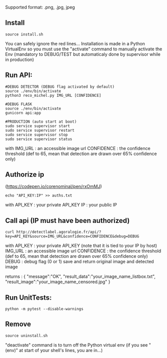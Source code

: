 Supported format:
.png, .jpg, jpeg

## Install
```
source install.sh
```
You can safely ignore the red lines...
Installation is made in a Python VirtualEnv so you must use the "activate" command to manually activate the Env 
(mandatory to DEBUG/TEST but automaticaly done by supervisor while in production)

## Run API:
```
#DEBUG DETECTOR (DEBUG flag activated by default)
source ./env/bin/activate
python3 reco_michel.py IMG_URL [CONFIDENCE]

#DEBUG FLASK
source ./env/bin/activate
gunicorn api:app

#PRODUCTION (auto start at boot)
sudo service supervisor start
sudo service supervisor restart
sudo service supervisor stop
sudo service supervisor status
```
with 	IMG_URL		: an accessible image url
	CONFIDENCE 	: the confidence threshold (def to 65, mean that detection are drawn over 65% confidence only)


## Authorize ip
(https://codepen.io/corenominal/pen/rxOmMJ)
```
echo "API_KEY:IP" >> auths.txt
```
with 	API_KEY 	: your private API_KEY
	IP		: your public IP


## Call api (IP must have been authorized)
```
curl http://detectlabel.agoralogie.fr/api/?key=API_KEY&source=IMG_URL&confidence=CONFIDENCE&debug=DEBUG
```
with 	API_KEY 	: your private API_KEY (note that it is tied to your IP by host)
	IMG_URL		: an accessible image url
	CONFIDENCE 	: the confidence threshold (def to 65, mean that detection are drawn over 65% confidence only)
	DEBUG		: debug flag (0 or 1) save and return original image and detected image

returns : {	"message":"OK",
		"result_data":"your_image_name_listbox.txt",
		"result_image":"your_image_name_censored.jpg" }


## Run UnitTests:
```
python -m pytest --disable-warnings
```

## Remove
```
source uninstall.sh
```
"deactivate" command is to turn off the Python virtual env (if you see "(env)" at start of your shell's lines, you are in...)
